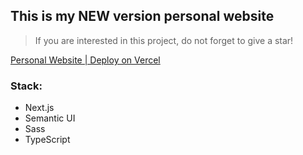 ## This is my NEW version personal website

> If you are interested in this project, do not forget to give a star!

[Personal Website | Deploy on Vercel](https://www.chenxii.xyz)

### Stack:

- Next.js
- Semantic UI
- Sass
- TypeScript
